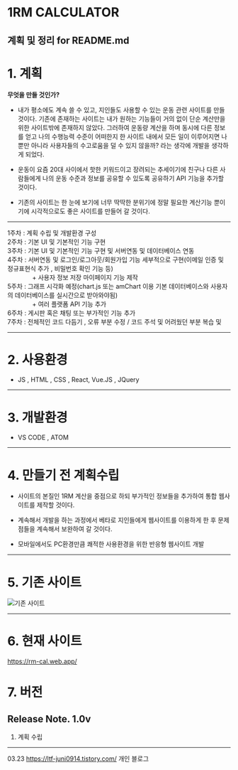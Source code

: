 # 1RM CALCULATOR
계획 및 정리 for README.md
---
# 1. 계획

  __무엇을 만들 것인가?__

  - 내가 평소에도 계속 쓸 수 있고, 지인들도 사용할 수 있는 운동 관련 사이트를 만들 것이다. 기존에 존재하는 사이트는 내가 원하는 기능들이 거의 없이
  단순 계산만을 위한 사이트밖에 존재하지 않았다. 그러하여 운동량 계산을 하며 동시에 다른 정보를 얻고 나의 수행능력 수준이 어떠한지 한 사이트 내에서
  모든 일이 이루어지면 나뿐만 아니라 사용자들의 수고로움을 덜 수 있지 않을까? 라는 생각에 개발을 생각하게 되었다. 

  - 운동이 요즘 20대 사이에서 핫한 키워드이고 장려되는 추세이기에 친구나 다른 사람들에게 나의 운동 수준과 정보를 공유할 수 있도록 공유하기 API 기능을 추가할 것이다. 

  - 기존의 사이트는 한 눈에 보기에 너무 딱딱한 분위기에 정말 필요한 계산기능 뿐이기에 시각적으로도 좋은 사이트를 만들어 갈 것이다.
---
  
1주차 : 계획 수립 및 개발환경 구성  
2주차 : 기본 UI 및 기본적인 기능 구현  
3주차 : 기본 UI 및 기본적인 기능 구현 및 서버연동 및 데이터베이스 연동   
4주차 : 서버연동 및 로그인/로그아웃/회원가입 기능 세부적으로 구현(이메일 인증 및 정규표현식 추가 , 비밀번호 확인 기능 등)   
　　　　+ 사용자 정보 저장 마이페이지 기능 제작   
5주차 : 그래프 시각화 예정(chart.js 또는 amChart 이용 기본 데이터베이스와 사용자의 데이터베이스를 실시간으로 받아와야됨)   
　　　　+ 여러 플랫폼 API 기능 추가        
6주차 : 게시판 혹은 채팅 또는 부가적인 기능 추가  
7주차 : 전체적인 코드 다듬기 , 오류 부분 수정  / 코드 주석 및 어려웠던 부분 복습 및   

---
# 2. 사용환경
  - JS , HTML , CSS , React, Vue.JS , JQuery

---
# 3. 개발환경
  - VS CODE , ATOM

---
# 4. __만들기 전 계획수립__
  - 사이트의 본질인 1RM 계산을 중점으로 하되 부가적인 정보들을 추가하여 통합 웹사이트를 제작할 것이다.

  - 계속해서 개발을 하는 과정에서 베타로 지인들에게 웹사이트를 이용하게 한 후 문제점들을 계속해서 보완하여 갈 것이다.

  - 모바일에서도 PC환경만큼 쾌적한 사용환경을 위한 반응형 웹사이트 개발
---

# 5. 기존 사이트 
![기존 사이트](https://user-images.githubusercontent.com/100837725/157412987-4d9da7dc-e2bd-4a15-81e0-d03b4a100335.PNG)

---
# 6. 현재 사이트
https://rm-cal.web.app/

# 7. 버전
Release Note.
1.0v
---
  1. 계획 수립

---
03.23
https://ltf-juni0914.tistory.com/ 개인 블로그



